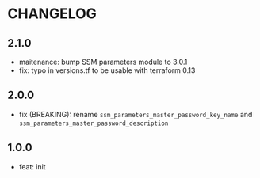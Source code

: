 # CHANGELOG

## 2.1.0

  * maitenance: bump SSM parameters module to 3.0.1
  * fix: typo in versions.tf to be usable with terraform 0.13

## 2.0.0

  * fix (BREAKING): rename `ssm_parameters_master_password_key_name` and `ssm_parameters_master_password_description`

## 1.0.0

  * feat: init
